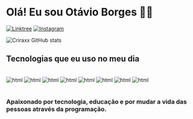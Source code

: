 
# Olá! Eu sou Otávio Borges 👋🏼

[![Linktree](https://img.shields.io/website?label=linktree&style=for-the-badge&url=https://linktr.ee/criraxx)](https://linktr.ee/criraxx)
[![Instagram](https://img.shields.io/badge/Instagram-E4405F?style=for-the-badge&logo=instagram&logoColor=white)](https://www.instagram.com/otavioborges.a/)


![Criraxx GitHub stats](https://github-readme-stats.vercel.app/api?username=criraxx&show_icons=true&theme=onedark)

## Tecnologias que eu uso no meu dia

<div style="display: inline_block"><br/>
    <img align="center" alt="html" src="https://img.shields.io/badge/Python-14354C?style=for-the-badge&logo=python&logoColor=white">
    <img align="center" alt="html" src="https://img.shields.io/badge/Java-ED8B00?style=for-the-badge&logo=openjdk&logoColor=white">
    <img align="center" alt="html" src="https://img.shields.io/badge/HTML5-E34F26?style=for-the-badge&logo=html5&logoColor=white">
    <img align="center" alt="html" src="https://img.shields.io/badge/CSS3-1572B6?style=for-the-badge&logo=css3&logoColor=white">
    <img align="center" alt="html" src="https://img.shields.io/badge/JavaScript-323330?style=for-the-badge&logo=javascript&logoColor=F7DF1E">
    <img align="center" alt="html" src="https://img.shields.io/badge/Node.js-43853D?style=for-the-badge&logo=node.js&logoColor=white">
    <img align="center" alt="html" src="https://img.shields.io/badge/React-20232A?style=for-the-badge&logo=react&logoColor=61DAFB">
    <img align="center" alt="html" src="https://img.shields.io/badge/TypeScript-007ACC?style=for-the-badge&logo=typescript&logoColor=white">
</div><br/>

### Apaixonado por tecnologia, educação e por mudar a vida das pessoas através da programação.
